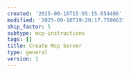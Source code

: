```yaml
---
created: '2025-09-16T15:05:15.654486'
modified: '2025-09-16T19:20:17.759663'
ship_factor: 5
subtype: mcp-instructions
tags: []
title: Create Mcp Server
type: general
version: 1
---
```

